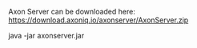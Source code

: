 Axon Server can be downloaded here:
https://download.axoniq.io/axonserver/AxonServer.zip

java -jar axonserver.jar